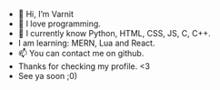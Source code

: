 - 👋 Hi, I’m Varnit
- 👀 I love programming. 
- 🌱 I currently know Python, HTML, CSS, JS, C, C++.
- I am learning: MERN, Lua and React.
- 📫 You can contact me on github.
- Thanks for checking my profile. <3
- See ya soon ;0)

